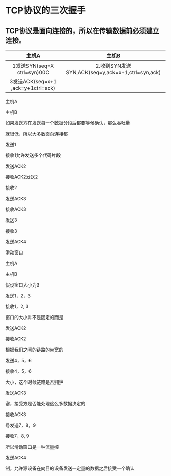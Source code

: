 # TCP协议的三次握手
## TCP协议是面向连接的，所以在传输数据前必须建立连接。
|主机A|主机B|
|:---:|:---:|
|1发送SYN(seq=X ctrl=syn)00C|2.收到SYN发送SYN,ACK(seq=y,ack=x+1,ctrl=syn,ack)|
|3发送ACK(seq=x+1 ,ack=y+1ctrl=ack)||


主机A

主机B

如果发送方在发送每一个数据分段后都要等候确认，那么吞吐量

就很低，所以大多数面向连接都

发送1

接收1允许发送多个代码片段

发送ACK2

接收ACK2发送2

接收2

发送ACK3

接收ACK3

发送3

接收3

发送ACK4


滑动窗口

主机A

主机B

假设窗口大小为3

发送1，2，3

接收1，2, 3

窗口的大小并不是固定的而是

发送ACK2

接收ACK2

根据我们之间的链路的带宽的

发送4，5，6

接收4，5，6

大小，这个时候链路是否拥护

发送ACK3

塞，接受方是否能处理这么多数据决定的

接收ACK3

号发送7，8，9

接收7，8, 9

所以滑动窗口是一种流量控

发送ACK4

制，允许源设备在向目的设备发送一定量的数据之后接受一个确认
